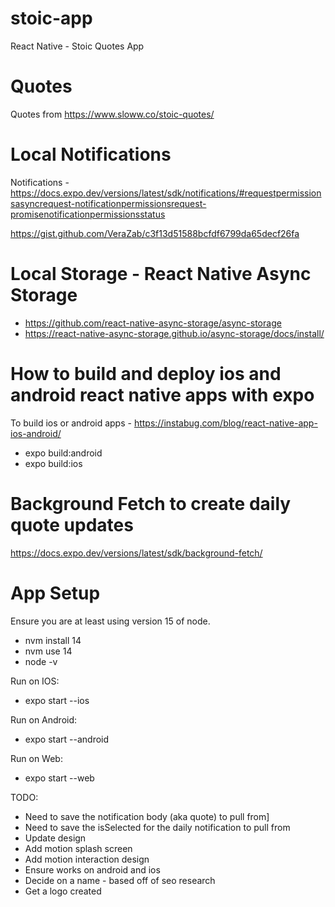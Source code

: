 # stoic-app

React Native - Stoic Quotes App

# Quotes

Quotes from https://www.sloww.co/stoic-quotes/

# Local Notifications

Notifications - https://docs.expo.dev/versions/latest/sdk/notifications/#requestpermissionsasyncrequest-notificationpermissionsrequest-promisenotificationpermissionsstatus

https://gist.github.com/VeraZab/c3f13d51588bcfdf6799da65decf26fa

# Local Storage - React Native Async Storage

- https://github.com/react-native-async-storage/async-storage
- https://react-native-async-storage.github.io/async-storage/docs/install/

# How to build and deploy ios and android react native apps with expo

To build ios or android apps - https://instabug.com/blog/react-native-app-ios-android/

- expo build:android
- expo build:ios

# Background Fetch to create daily quote updates

https://docs.expo.dev/versions/latest/sdk/background-fetch/

# App Setup

Ensure you are at least using version 15 of node.

- nvm install 14
- nvm use 14
- node -v

Run on IOS:

- expo start --ios

Run on Android:

- expo start --android

Run on Web:

- expo start --web

TODO:

- Need to save the notification body (aka quote) to pull from]
- Need to save the isSelected for the daily notification to pull from
- Update design
- Add motion splash screen
- Add motion interaction design
- Ensure works on android and ios
- Decide on a name - based off of seo research
- Get a logo created
